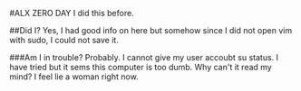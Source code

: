 #ALX ZERO DAY
I did this before.


##Did I?
Yes, I had good info on here but somehow since I did not open vim with sudo, I could not save it.


###Am I in trouble?
Probably. I cannot give my user accoubt su status. I have tried but it sems this computer is too dumb. Why can't it read my mind? I feel lie a woman right now.
